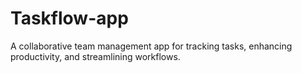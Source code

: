 # Taskflow-app
A collaborative team management app for tracking tasks, enhancing productivity, and streamlining workflows.
